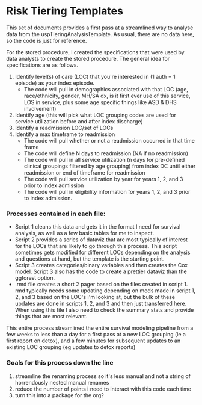 # Risk Tiering Templates

This set of documents provides a first pass at a streamlined way to analyse data from the uspTieringAnalysisTemplate. As usual, there are no data here, so the code is just for reference. 

For the stored procedure, I created the specifications that were used by data analysts to create the stored procedure.  The general idea for specifications are as follows.
1. Identify level(s) of care (LOC) that you're interested in (1 auth = 1 episode) as your index episode.
    - The code will pull in demographics associated with that LOC (age, race/ethnicity, gender, MH/SA dx, is it first ever use of this service, LOS in service, plus some age specific things like ASD & DHS involvement)
2. Identify age (this will pick what LOC grouping codes are used for service utilization before and after index discharge)
3. Identify a readmission LOC/set of LOCs
4. Identify a max timeframe to readmission
    -  The code will pull whether or not a readmission occurred in that time frame
    -  The code will define N days to readmission (NA if no readmission)
    -  The code will pull in all service utilization (n days for pre-defined clinical groupings filtered by age grouping) from index DC until either readmission or end of timeframe for readmission
    -  The code will pull service utilization by year for years 1, 2, and 3 prior to index admission
    -  The code will pull in eligibility information for years 1, 2, and 3 prior to index admission.

### Processes contained in each file:
- Script 1 cleans this data and gets it in the format I need for survival analysis, as well as a few basic tables for me to inspect.
- Script 2 provides a series of dataviz that are most typically of interest for the LOCs that are likely to go through this process. This script sometimes gets modified for different LOCs depending on the analysis and questions at hand, but the template is the starting point.
- Script 3 creates categories/binary variables and then creates the Cox model.  Script 3 also has the code to create a prettier dataviz than the ggforest option.
- .rmd file creates a short 2 pager based on the files created in script 1.  rmd typically needs some updating depending on mods made in script 1, 2, and 3 based on the LOC's I'm looking at, but the bulk of these updates are done in scripts 1, 2, and 3 and then just transferred here.  When using this file I also need to check the summary stats and provide things that are most relevant. 

This entire process streamlined the entire survival modeling pipeline from a few weeks to less than a day for a first pass at a new LOC grouping (ie a first report on detox), and a few minutes for subsequent updates to an existing LOC grouping (eg updates to detox reports)

### Goals for this process down the line
1. streamline the renaming process so it's less manual and not a string of horrendously nested manual renames
2. reduce the number of points i need to interact with this code each time
3. turn this into a package for the org?

